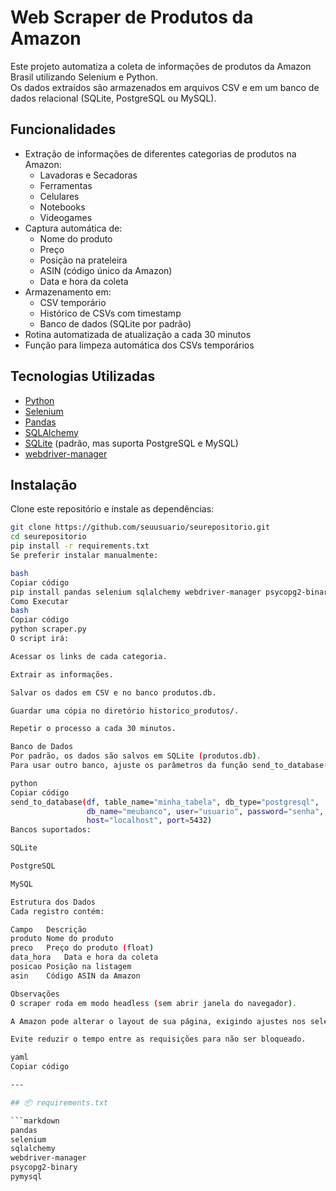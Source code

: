 # Web Scraper de Produtos da Amazon

Este projeto automatiza a coleta de informações de produtos da Amazon Brasil utilizando Selenium e Python.  
Os dados extraídos são armazenados em arquivos CSV e em um banco de dados relacional (SQLite, PostgreSQL ou MySQL).  

## Funcionalidades

- Extração de informações de diferentes categorias de produtos na Amazon:
  - Lavadoras e Secadoras
  - Ferramentas
  - Celulares
  - Notebooks
  - Videogames
- Captura automática de:
  - Nome do produto
  - Preço
  - Posição na prateleira
  - ASIN (código único da Amazon)
  - Data e hora da coleta
- Armazenamento em:
  - CSV temporário
  - Histórico de CSVs com timestamp
  - Banco de dados (SQLite por padrão)
- Rotina automatizada de atualização a cada 30 minutos
- Função para limpeza automática dos CSVs temporários

## Tecnologias Utilizadas

- [Python](https://www.python.org/)
- [Selenium](https://www.selenium.dev/)
- [Pandas](https://pandas.pydata.org/)
- [SQLAlchemy](https://www.sqlalchemy.org/)
- [SQLite](https://www.sqlite.org/) (padrão, mas suporta PostgreSQL e MySQL)
- [webdriver-manager](https://pypi.org/project/webdriver-manager/)

## Instalação

Clone este repositório e instale as dependências:

```bash
git clone https://github.com/seuusuario/seurepositorio.git
cd seurepositorio
pip install -r requirements.txt
Se preferir instalar manualmente:

bash
Copiar código
pip install pandas selenium sqlalchemy webdriver-manager psycopg2-binary pymysql
Como Executar
bash
Copiar código
python scraper.py
O script irá:

Acessar os links de cada categoria.

Extrair as informações.

Salvar os dados em CSV e no banco produtos.db.

Guardar uma cópia no diretório historico_produtos/.

Repetir o processo a cada 30 minutos.

Banco de Dados
Por padrão, os dados são salvos em SQLite (produtos.db).
Para usar outro banco, ajuste os parâmetros da função send_to_database():

python
Copiar código
send_to_database(df, table_name="minha_tabela", db_type="postgresql",
                 db_name="meubanco", user="usuario", password="senha",
                 host="localhost", port=5432)
Bancos suportados:

SQLite

PostgreSQL

MySQL

Estrutura dos Dados
Cada registro contém:

Campo	Descrição
produto	Nome do produto
preco	Preço do produto (float)
data_hora	Data e hora da coleta
posicao	Posição na listagem
asin	Código ASIN da Amazon

Observações
O scraper roda em modo headless (sem abrir janela do navegador).

A Amazon pode alterar o layout de sua página, exigindo ajustes nos seletores.

Evite reduzir o tempo entre as requisições para não ser bloqueado.

yaml
Copiar código

---

## 📦 requirements.txt  

```markdown
pandas
selenium
sqlalchemy
webdriver-manager
psycopg2-binary
pymysql
